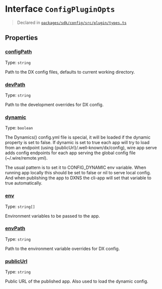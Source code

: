 # Interface `ConfigPluginOpts`
> Declared in [`packages/sdk/config/src/plugin/types.ts`]()



## Properties
### [configPath](https://github.com/dxos/dxos/blob/main/packages/sdk/config/src/plugin/types.ts#L9)
Type: <code>string</code>

Path to the DX config files, defaults to current working directory.

### [devPath](https://github.com/dxos/dxos/blob/main/packages/sdk/config/src/plugin/types.ts#L19)
Type: <code>string</code>

Path to the development overrides for DX config.

### [dynamic](https://github.com/dxos/dxos/blob/main/packages/sdk/config/src/plugin/types.ts#L32)
Type: <code>boolean</code>

The Dynamics() config.yml file is special, it will be loaded if the dynamic property is set to false.
If dynamic is set to true each app will try to load from an endpoint (using {publicUrl}/.well-known/dx/config),
wire app serve adds config endpoints for each app serving the global config file (~/.wire/remote.yml).

The usual pattern is to set it to CONFIG_DYNAMIC env variable.
When running app locally this should be set to false or nil to serve local config.
And when publishing the app to DXNS the cli-app will set that variable to true automatically.

### [env](https://github.com/dxos/dxos/blob/main/packages/sdk/config/src/plugin/types.ts#L44)
Type: <code>string[]</code>

Environment variables to be passed to the app.

### [envPath](https://github.com/dxos/dxos/blob/main/packages/sdk/config/src/plugin/types.ts#L14)
Type: <code>string</code>

Path to the environment variable overrides for DX config.

### [publicUrl](https://github.com/dxos/dxos/blob/main/packages/sdk/config/src/plugin/types.ts#L39)
Type: <code>string</code>

Public URL of the published app. Also used to load the dynamic config.
